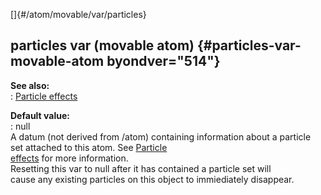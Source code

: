 []{#/atom/movable/var/particles}    
## particles var (movable atom) {#particles-var-movable-atom byondver="514"}    
**See also:**    
:   [Particle effects](/ref/%7Bnotes%7D/particles)    
<!-- -->    
**Default value:**    
:   null    
A datum (not derived from /atom) containing information about a particle    
set attached to this atom. See [Particle    
effects](/ref/%7Bnotes%7D/particles) for more information.    
Resetting this var to null after it has contained a particle set will    
cause any existing particles on this object to immiediately disappear.  